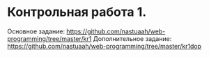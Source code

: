 # Контрольная работа 1.
Основное задание: https://github.com/nastuaah/web-programming/tree/master/kr1
Дополнительное задание: https://github.com/nastuaah/web-programming/tree/master/kr1dop
